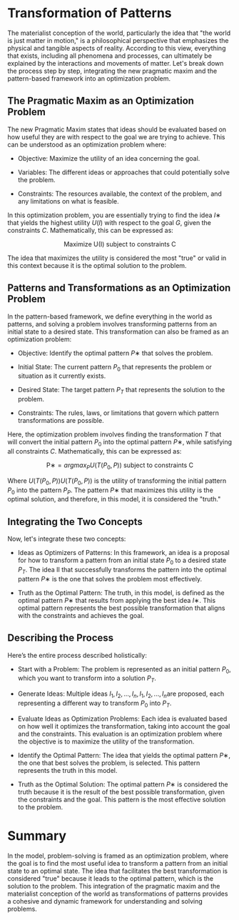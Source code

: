 # Transformation of Patterns

The materialist conception of the world, particularly the idea that "the world is just matter in motion," is a philosophical perspective that emphasizes the physical and tangible aspects of reality. According to this view, everything that exists, including all phenomena and processes, can ultimately be explained by the interactions and movements of matter. Let's break down the process step by step, integrating the new pragmatic maxim and the pattern-based framework into an optimization problem.

## The Pragmatic Maxim as an Optimization Problem

The new Pragmatic Maxim states that ideas should be evaluated based on how useful they are with respect to the goal we are trying to achieve. This can be understood as an optimization problem where:

- Objective: Maximize the utility of an idea concerning the goal.

- Variables: The different ideas or approaches that could potentially solve the problem.

- Constraints: The resources available, the context of the problem, and any limitations on what is feasible.

In this optimization problem, you are essentially trying to find the idea $I∗$ that yields the highest utility $U(I)$ with respect to the goal $G$, given the constraints $C$. Mathematically, this can be expressed as:

```math
\text{Maximize U(I) subject to constraints C}
```

The idea that maximizes the utility is considered the most "true" or valid in this context because it is the optimal solution to the problem.

## Patterns and Transformations as an Optimization Problem

In the pattern-based framework, we define everything in the world as patterns, and solving a problem involves transforming patterns from an initial state to a desired state. This transformation can also be framed as an optimization problem:

- Objective: Identify the optimal pattern $P∗$ that solves the problem.

- Initial State: The current pattern $P_0$ that represents the problem or situation as it currently exists.

- Desired State: The target pattern $P_T$ that represents the solution to the problem.

- Constraints: The rules, laws, or limitations that govern which pattern transformations are possible.

Here, the optimization problem involves finding the transformation $T$ that will convert the initial pattern $P_0$ into the optimal pattern $P∗$, while satisfying all constraints $C$. Mathematically, this can be expressed as:

```math
\text{P∗} = arg max_P U(T(P_0​, P)) \text{ subject to constraints C }
```

Where $U(T(P_0,P))U(T(P_0​,P))$ is the utility of transforming the initial pattern $P_0$ into the pattern $P_P$. The pattern $P∗$ that maximizes this utility is the optimal solution, and therefore, in this model, it is considered the "truth."

## Integrating the Two Concepts

Now, let's integrate these two concepts:

- Ideas as Optimizers of Patterns: In this framework, an idea is a proposal for how to transform a pattern from an initial state $P_0$ to a desired state $P_T$. The idea II that successfully transforms the pattern into the optimal pattern $P∗$ is the one that solves the problem most effectively.

- Truth as the Optimal Pattern: The truth, in this model, is defined as the optimal pattern $P∗$ that results from applying the best idea $I∗$. This optimal pattern represents the best possible transformation that aligns with the constraints and achieves the goal.

## Describing the Process

Here’s the entire process described holistically:

- Start with a Problem: The problem is represented as an initial pattern $P_0$, which you want to transform into a solution $P_T$​.

- Generate Ideas: Multiple ideas $I_1, I_2, ..., I_n, I_1​, I_2​, ..., I_n$​ are proposed, each representing a different way to transform $P_0$​ into $P_T$.

- Evaluate Ideas as Optimization Problems: Each idea is evaluated based on how well it optimizes the transformation, taking into account the goal and the constraints. This evaluation is an optimization problem where the objective is to maximize the utility of the transformation.

- Identify the Optimal Pattern: The idea that yields the optimal pattern $P∗$, the one that best solves the problem, is selected. This pattern represents the truth in this model.

- Truth as the Optimal Solution: The optimal pattern $P∗$ is considered the truth because it is the result of the best possible transformation, given the constraints and the goal. This pattern is the most effective solution to the problem.

# Summary

In the model, problem-solving is framed as an optimization problem, where the goal is to find the most useful idea to transform a pattern from an initial state to an optimal state. The idea that facilitates the best transformation is considered "true" because it leads to the optimal pattern, which is the solution to the problem. This integration of the pragmatic maxim and the materialist conception of the world as transformations of patterns provides a cohesive and dynamic framework for understanding and solving problems.

